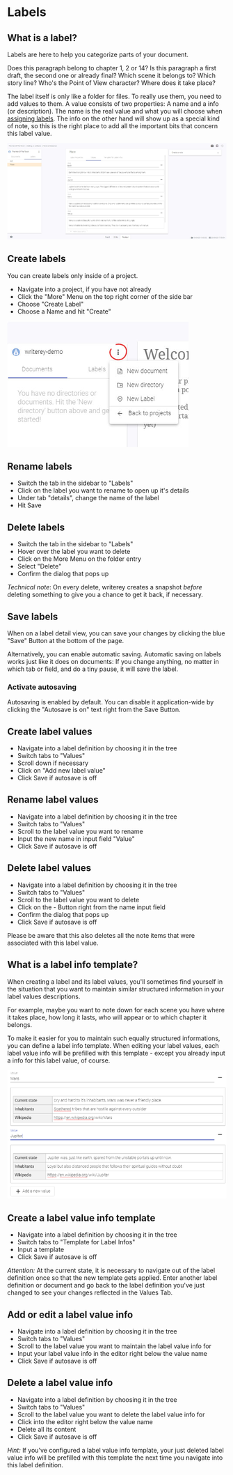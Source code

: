 # Labels

## What is a label?

Labels are here to help you categorize parts of your document.

Does this paragraph belong to chapter 1, 2 or 14? Is this paragraph a first draft, the second one or already final? Which scene it belongs to? Which story line? Who's the Point of View character? Where does it take place?

The label itself is only like a folder for files. To really use them, you need to add values to them. A value consists of two properties: A name and a info (or description). The name is the real value and what you will choose when [assigning labels](../documents/#add-label-values-to-paragraphs). The info on the other hand will show up as a special kind of note, so this is the right place to add all the important bits that concern this label value.

![](../img/writerey_guide_label-details.jpg)

## Create labels

You can create labels only inside of a project.

- Navigate into a project, if you have not already
- Click the "More" Menu on the top right corner of the side bar
- Choose "Create Label"
- Choose a Name and hit "Create"

![](../img/writerey_guide_docs-labels.jpg)

## Rename labels

- Switch the tab in the sidebar to "Labels"
- Click on the label you want to rename to open up it's details
- Under tab "details", change the name of the label
- Hit Save

## Delete labels

- Switch the tab in the sidebar to "Labels"
- Hover over the label you want to delete
- Click on the More Menu on the folder entry
- Select "Delete"
- Confirm the dialog that pops up

_Technical note_: On every delete, writerey creates a snapshot _before_ deleting something to give you a chance to get it back, if necessary.

## Save labels

When on a label detail view, you can save your changes by clicking the blue "Save" Button at the bottom of the page.

Alternatively, you can enable automatic saving. Automatic saving on labels works just like it does on documents: If you change anything, no matter in which tab or field, and do a tiny pause, it will save the label.

### Activate autosaving

Autosaving is enabled by default. You can disable it application-wide by clicking the "Autosave is on" text right from the Save Button.

## Create label values

- Navigate into a label definition by choosing it in the tree
- Switch tabs to "Values"
- Scroll down if necessary
- Click on "Add new label value"
- Click Save if autosave is off

## Rename label values

- Navigate into a label definition by choosing it in the tree
- Switch tabs to "Values"
- Scroll to the label value you want to rename
- Input the new name in input field "Value"
- Click Save if autosave is off

## Delete label values

- Navigate into a label definition by choosing it in the tree
- Switch tabs to "Values"
- Scroll to the label value you want to delete
- Click on the - Button right from the name input field
- Confirm the dialog that pops up
- Click Save if autosave is off

Please be aware that this also deletes all the note items that were associated with this label value.

## What is a label info template?

When creating a label and its label values, you'll sometimes find yourself in the situation that you want to maintain similar structured information in your label values descriptions.

For example, maybe you want to note down for each scene you have where it takes place, how long it lasts, who will appear or to which chapter it belongs.

To make it easier for you to maintain such equally structured informations, you can define a label info template. When editing your label values, each label value info will be prefilled with this template - except you already input a info for this label value, of course.

![](../img/label-value-template-example.png)

## Create a label value info template

- Navigate into a label definition by choosing it in the tree
- Switch tabs to "Template for Label Infos"
- Input a template
- Click Save if autosave is off

_Attention:_ At the current state, it is necessary to navigate out of the label definition once so that the new template gets applied. Enter another label definition or document and go back to the label definition you've just changed to see your changes reflected in the Values Tab.

## Add or edit a label value info

- Navigate into a label definition by choosing it in the tree
- Switch tabs to "Values"
- Scroll to the label value you want to maintain the label value info for
- Input your label value info in the editor right below the value name
- Click Save if autosave is off

## Delete a label value info

- Navigate into a label definition by choosing it in the tree
- Switch tabs to "Values"
- Scroll to the label value you want to delete the label value info for
- Click into the editor right below the value name
- Delete all its content
- Click Save if autosave is off

_Hint:_ If you've configured a label value info template, your just deleted label value info will be prefilled with this template the next time you navigate into this label definition.
